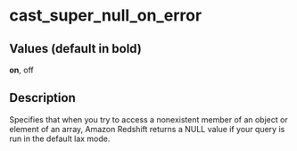 # cast\_super\_null\_on\_error<a name="r_cast_super_null_on_error"></a>

## Values \(default in bold\)<a name="r_cast_super_null_on_error-values"></a>

**on**, off

## Description<a name="description"></a>

Specifies that when you try to access a nonexistent member of an object or element of an array, Amazon Redshift returns a NULL value if your query is run in the default lax mode\.